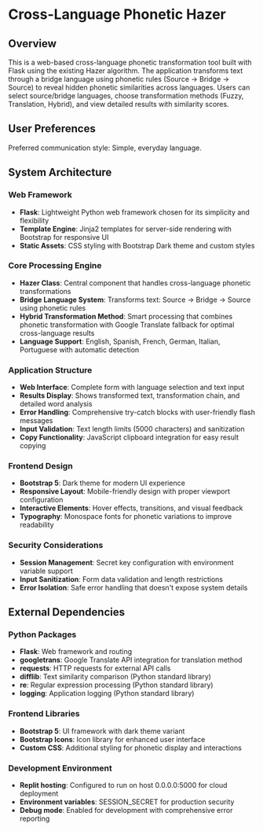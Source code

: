 # Cross-Language Phonetic Hazer

## Overview

This is a web-based cross-language phonetic transformation tool built with Flask using the existing Hazer algorithm. The application transforms text through a bridge language using phonetic rules (Source → Bridge → Source) to reveal hidden phonetic similarities across languages. Users can select source/bridge languages, choose transformation methods (Fuzzy, Translation, Hybrid), and view detailed results with similarity scores.

## User Preferences

Preferred communication style: Simple, everyday language.

## System Architecture

### Web Framework
- **Flask**: Lightweight Python web framework chosen for its simplicity and flexibility
- **Template Engine**: Jinja2 templates for server-side rendering with Bootstrap for responsive UI
- **Static Assets**: CSS styling with Bootstrap Dark theme and custom styles

### Core Processing Engine
- **Hazer Class**: Central component that handles cross-language phonetic transformations
- **Bridge Language System**: Transforms text: Source → Bridge → Source using phonetic rules
- **Hybrid Transformation Method**: Smart processing that combines phonetic transformation with Google Translate fallback for optimal cross-language results
- **Language Support**: English, Spanish, French, German, Italian, Portuguese with automatic detection

### Application Structure
- **Web Interface**: Complete form with language selection and text input
- **Results Display**: Shows transformed text, transformation chain, and detailed word analysis
- **Error Handling**: Comprehensive try-catch blocks with user-friendly flash messages
- **Input Validation**: Text length limits (5000 characters) and sanitization
- **Copy Functionality**: JavaScript clipboard integration for easy result copying

### Frontend Design
- **Bootstrap 5**: Dark theme for modern UI experience
- **Responsive Layout**: Mobile-friendly design with proper viewport configuration
- **Interactive Elements**: Hover effects, transitions, and visual feedback
- **Typography**: Monospace fonts for phonetic variations to improve readability

### Security Considerations
- **Session Management**: Secret key configuration with environment variable support
- **Input Sanitization**: Form data validation and length restrictions
- **Error Isolation**: Safe error handling that doesn't expose system details

## External Dependencies

### Python Packages
- **Flask**: Web framework and routing
- **googletrans**: Google Translate API integration for translation method
- **requests**: HTTP requests for external API calls
- **difflib**: Text similarity comparison (Python standard library)
- **re**: Regular expression processing (Python standard library)
- **logging**: Application logging (Python standard library)

### Frontend Libraries
- **Bootstrap 5**: UI framework with dark theme variant
- **Bootstrap Icons**: Icon library for enhanced user interface
- **Custom CSS**: Additional styling for phonetic display and interactions

### Development Environment
- **Replit hosting**: Configured to run on host 0.0.0.0:5000 for cloud deployment
- **Environment variables**: SESSION_SECRET for production security
- **Debug mode**: Enabled for development with comprehensive error reporting